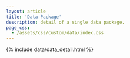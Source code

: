 ```yaml
---
layout: article
title: 'Data Package'
description: detail of a single data package.
page_css:
  - /assets/css/custom/data/index.css
---
```


<!--
notes. this is the page that displays a single dataset.
it accepts a packageId as scope.docid (no revision) so intended for the 
most recent revision only,  

Intended url then, is 
sbclter.msi.ucsb.edu/data/catalog/package/?package=____
or perhaps:
sbclter.msi.ucsb.edu/data/catalog/package/?id=____


to do:
1. complete the data_detail template
2. send requests for a single dataset to this page (currently goes to EDI) 
2. should css be retitled? probably this is package.css

3. consider a different layout, not article.
4. consider the id. we use only scope_docid, not the entire id. may want to think what we call that. 
5. get the package id into the page title. 
-->




<div id="detail-container">
	{% include data/data_detail.html %}
</div>



<script src="/assets/js/ext/xml2json.js"></script>
<script src="/assets/js/catalog_detail.js"></script>

<script async defer src="https://maps.googleapis.com/maps/api/js?key={{site.google_maps_api_key}}&callback=initMap"></script>
